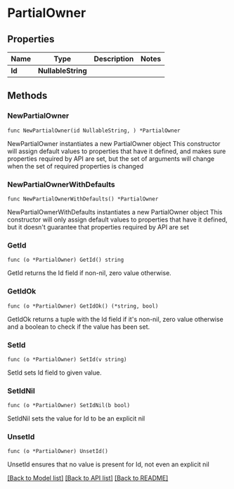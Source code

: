 # PartialOwner

## Properties

Name | Type | Description | Notes
------------ | ------------- | ------------- | -------------
**Id** | **NullableString** |  | 

## Methods

### NewPartialOwner

`func NewPartialOwner(id NullableString, ) *PartialOwner`

NewPartialOwner instantiates a new PartialOwner object
This constructor will assign default values to properties that have it defined,
and makes sure properties required by API are set, but the set of arguments
will change when the set of required properties is changed

### NewPartialOwnerWithDefaults

`func NewPartialOwnerWithDefaults() *PartialOwner`

NewPartialOwnerWithDefaults instantiates a new PartialOwner object
This constructor will only assign default values to properties that have it defined,
but it doesn't guarantee that properties required by API are set

### GetId

`func (o *PartialOwner) GetId() string`

GetId returns the Id field if non-nil, zero value otherwise.

### GetIdOk

`func (o *PartialOwner) GetIdOk() (*string, bool)`

GetIdOk returns a tuple with the Id field if it's non-nil, zero value otherwise
and a boolean to check if the value has been set.

### SetId

`func (o *PartialOwner) SetId(v string)`

SetId sets Id field to given value.


### SetIdNil

`func (o *PartialOwner) SetIdNil(b bool)`

 SetIdNil sets the value for Id to be an explicit nil

### UnsetId
`func (o *PartialOwner) UnsetId()`

UnsetId ensures that no value is present for Id, not even an explicit nil

[[Back to Model list]](../README.md#documentation-for-models) [[Back to API list]](../README.md#documentation-for-api-endpoints) [[Back to README]](../README.md)


